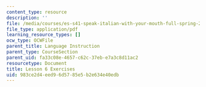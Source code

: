 ```yaml
---
content_type: resource
description: ''
file: /media/courses/es-s41-speak-italian-with-your-mouth-full-spring-2012/983ce2d4eed96d5785e5b2e634e40edb_MITES_S41S12_compiti_6.pdf
file_type: application/pdf
learning_resource_types: []
ocw_type: OCWFile
parent_title: Language Instruction
parent_type: CourseSection
parent_uid: fa33c08e-4657-c62c-37eb-e7a3c8d11ac2
resourcetype: Document
title: Lesson 6 Exercises
uid: 983ce2d4-eed9-6d57-85e5-b2e634e40edb
---
```

